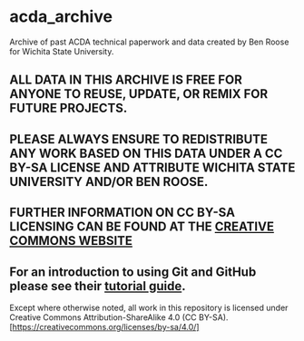 # acda_archive
Archive of past ACDA technical paperwork and data created by Ben Roose for Wichita State University.

## ALL DATA IN THIS ARCHIVE IS FREE FOR ANYONE TO REUSE, UPDATE, OR REMIX FOR FUTURE PROJECTS.
## PLEASE ALWAYS ENSURE TO REDISTRIBUTE ANY WORK BASED ON THIS DATA UNDER A CC BY-SA LICENSE AND ATTRIBUTE WICHITA STATE UNIVERSITY AND/OR BEN ROOSE.

## FURTHER INFORMATION ON CC BY-SA LICENSING CAN BE FOUND AT THE [CREATIVE COMMONS WEBSITE](https://creativecommons.org/licenses/by-sa/4.0/)

## For an introduction to using Git and GitHub please see their [tutorial guide](https://guides.github.com/activities/hello-world/).

Except where otherwise noted, all work in this repository is licensed under Creative Commons Attribution-ShareAlike 4.0 (CC BY-SA).
[https://creativecommons.org/licenses/by-sa/4.0/]
